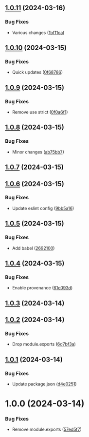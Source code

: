 ## [1.0.11](https://github.com/DimChtz/postcss-flexup/compare/v1.0.10...v1.0.11) (2024-03-16)


### Bug Fixes

* Various changes ([1bf11ca](https://github.com/DimChtz/postcss-flexup/commit/1bf11cae7ee4c8486e1ed74bc41ff85b4b42064c))

## [1.0.10](https://github.com/DimChtz/postcss-flexup/compare/v1.0.9...v1.0.10) (2024-03-15)


### Bug Fixes

* Quick updates ([0f68786](https://github.com/DimChtz/postcss-flexup/commit/0f6878699687c2176c9448f6898a85b1b0e0a172))

## [1.0.9](https://github.com/DimChtz/postcss-flexup/compare/v1.0.8...v1.0.9) (2024-03-15)


### Bug Fixes

* Remove use strict ([0f0a6f1](https://github.com/DimChtz/postcss-flexup/commit/0f0a6f19ae1babedcb19ec91f79d01bf3b3c1aa2))

## [1.0.8](https://github.com/DimChtz/postcss-flexup/compare/v1.0.7...v1.0.8) (2024-03-15)


### Bug Fixes

* Minor changes ([ab75bb7](https://github.com/DimChtz/postcss-flexup/commit/ab75bb7377d0b2e365b70ce837d39f035d833ffc))

## [1.0.7](https://github.com/DimChtz/postcss-flexup/compare/v1.0.6...v1.0.7) (2024-03-15)

## [1.0.6](https://github.com/DimChtz/postcss-flexup/compare/v1.0.5...v1.0.6) (2024-03-15)


### Bug Fixes

* Update eslint config ([9bb5a16](https://github.com/DimChtz/postcss-flexup/commit/9bb5a1606b3e7fa18e863f277a24e8dde27c1de0))

## [1.0.5](https://github.com/DimChtz/postcss-flexup/compare/v1.0.4...v1.0.5) (2024-03-15)


### Bug Fixes

* Add babel ([2692100](https://github.com/DimChtz/postcss-flexup/commit/2692100cafb49b38981e8bf5d5904d8ff7697e25))

## [1.0.4](https://github.com/DimChtz/postcss-flexup/compare/v1.0.3...v1.0.4) (2024-03-15)


### Bug Fixes

* Enable provenance ([61c093d](https://github.com/DimChtz/postcss-flexup/commit/61c093d2fdd285483977a351f3620b2cef8a1e80))

## [1.0.3](https://github.com/DimChtz/postcss-flexup/compare/v1.0.2...v1.0.3) (2024-03-14)

## [1.0.2](https://github.com/DimChtz/postcss-flexup/compare/v1.0.1...v1.0.2) (2024-03-14)


### Bug Fixes

* Drop module.exports ([6d7bf3a](https://github.com/DimChtz/postcss-flexup/commit/6d7bf3a4a970bf06689400505affdcda81737ba8))

## [1.0.1](https://github.com/DimChtz/postcss-flexup/compare/v1.0.0...v1.0.1) (2024-03-14)


### Bug Fixes

* Update package.json ([d4e0251](https://github.com/DimChtz/postcss-flexup/commit/d4e025182c835630db5143c9a11a342d48dd901d))

# 1.0.0 (2024-03-14)


### Bug Fixes

* Remove module.exports ([57ed5f7](https://github.com/DimChtz/postcss-flexup/commit/57ed5f753868d3c55bf080f6e15f87593d28ff0f))
